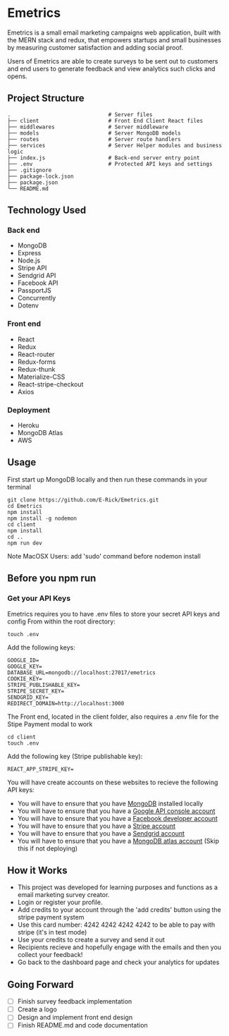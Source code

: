 # Emetrics

Emetrics is a small email marketing campaigns web application, built with the MERN stack and redux, that empowers startups and small businesses by measuring customer satisfaction and adding social proof. 

Users of Emetrics are able to create surveys to be sent out to customers and end users to generate feedback and view analytics such clicks and opens.

## Project Structure 

    .                               # Server files
    ├── client                      # Front End Client React files
    ├── middlewares                 # Server middleware
    ├── models                      # Server MongoDB models
    ├── routes                      # Server route handlers
    ├── services                    # Server Helper modules and business logic
    ├── index.js                    # Back-end server entry point
    ├── .env                        # Protected API keys and settings
    ├── .gitignore
    ├── package-lock.json
    ├── package.json
    └── README.md

## Technology Used

### Back end

* MongoDB
* Express
* Node.js
* Stripe API
* Sendgrid API
* Facebook API
* PassportJS
* Concurrently
* Dotenv

### Front end

* React
* Redux
* React-router
* Redux-forms
* Redux-thunk
* Materialize-CSS
* React-stripe-checkout
* Axios

### Deployment

* Heroku
* MongoDB Atlas
* AWS

## Usage

First start up MongoDB locally and then run these commands in your terminal

```Shell
git clone https://github.com/E-Rick/Emetrics.git
cd Emetrics
npm install
npm install -g nodemon
cd client
npm install
cd ..
npm run dev
```

Note MacOSX Users: add 'sudo' command before nodemon install

## Before you npm run

### Get your API Keys

Emetrics requires you to have .env files to store your secret API keys and config
From within the root directory:

```shell
touch .env
```

Add the following keys:

```Shell
GOOGLE_ID=
GOOGLE_KEY=
DATABASE_URL=mongodb://localhost:27017/emetrics
COOKIE_KEY=
STRIPE_PUBLISHABLE_KEY=
STRIPE_SECRET_KEY=
SENDGRID_KEY=
REDIRECT_DOMAIN=http://localhost:3000
```

The Front end, located in the client folder, also requires a .env file for the Stipe Payment modal to work

```shell
cd client
touch .env
```

Add the following key (Stripe publishable key):

```Shell
REACT_APP_STRIPE_KEY=
```

You will have create accounts on these websites to recieve the following API keys:

* You will have to ensure that you have [MongoDB](https://www.mongodb.com) installed locally
* You will have to ensure that you have a [Google API console account](https://console.developers.google.com/)
* You will have to ensure that you have a [Facebook developer account](https://developers.facebook.com/)
* You will have to ensure that you have a [Stripe account](https://stripe.com)
* You will have to ensure that you have a [Sendgrid account](https://sendgrid.com)
* You will have to ensure that you have a [MongoDB atlas account](https://www.mongodb.com/cloud/atlas) (Skip this if not deploying)
  
## How it Works

* This project was developed for learning purposes and functions as a email marketing survey creator.
* Login or register your profile.
* Add credits to your account through the 'add credits' button using the stripe payment system
* Use this card number: 4242 4242 4242 4242 to be able to pay with stripe (it's in test mode)
* Use your credits to create a survey and send it out
* Recipients recieve and hopefully engage with the emails and then you collect your feedback!
* Go back to the dashboard page and check your analytics for updates

## Going Forward

- [ ] Finish survey feedback implementation
- [ ] Create a logo
- [ ] Design and implement front end design
- [ ] Finish README.md and code documentation